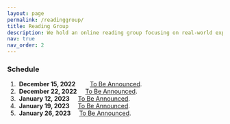 ```yaml
---
layout: page
permalink: /readinggroup/
title: Reading Group
description: We hold an online reading group focusing on real-world experimental design and active learning.
nav: true
nav_order: 2
---
```


### Schedule

1. &nbsp;**December 15, 2022** &emsp;&nbsp;&nbsp;&nbsp; [To Be Announced](.).
2. &nbsp;**December 22, 2022** &nbsp;&nbsp;&nbsp; [To Be Announced](.).
3. &nbsp;**January 12, 2023** &nbsp;&nbsp;&nbsp; [To Be Announced](.).
4. &nbsp;**January 19, 2023** &nbsp;&nbsp;&nbsp; [To Be Announced](.).
5. &nbsp;**January 26, 2023** &nbsp;&nbsp;&nbsp; [To Be Announced](.).
